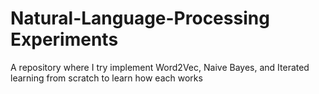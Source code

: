 # Natural-Language-Processing Experiments
A repository where I try implement Word2Vec, Naive Bayes, and Iterated learning from scratch to learn how each works
